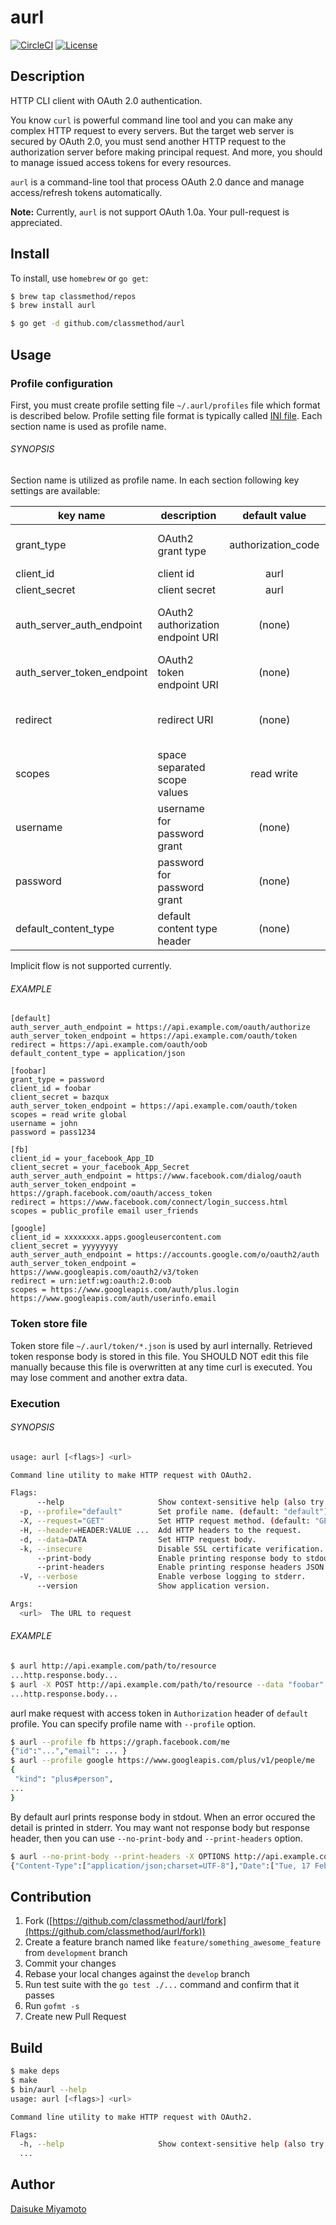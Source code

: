 aurl
====

[![CircleCI](https://img.shields.io/circleci/project/github/classmethod/aurl.svg)](https://circleci.com/gh/classmethod/aurl)
[![License](https://img.shields.io/github/license/classmethod/aurl.svg)](https://github.com/classmethod/aurl/blob/master/LICENSE)

## Description

HTTP CLI client with OAuth 2.0 authentication.

You know `curl` is powerful command line tool and you can make any complex HTTP request to every servers.
But the target web server is secured by OAuth 2.0, you must send another HTTP request to the authorization server
before making principal request.  And more, you should to manage issued access tokens for every resources.

`aurl` is a command-line tool that process OAuth 2.0 dance and manage access/refresh tokens automatically.

**Note:** Currently, `aurl` is not support OAuth 1.0a.  Your pull-request is appreciated.

## Install

To install, use `homebrew` or `go get`:

```bash
$ brew tap classmethod/repos
$ brew install aurl
```

```bash
$ go get -d github.com/classmethod/aurl
```

## Usage

### Profile configuration

First, you must create profile setting file `~/.aurl/profiles` file which format is described below.
Profile setting file format is typically called [INI file](http://en.wikipedia.org/wiki/INI_file).
Each section name is used as profile name.

###### SYNOPSIS

Section name is utilized as profile name.  In each section following key settings are available:

| key name                      | description                       | default value | available values | mandatory                       |
| ----------------------------- | --------------------------------- |:-------------:|:----------------:|:-------------------------------:|
| grant\_type                   | OAuth2 grant type                 | authorization_code | authorization_code, password, client_credentials | no |
| client\_id                    | client id                         | aurl          | (any)            | no                              |
| client_secret                 | client secret                     | aurl          | (any)            | no                              |
| auth\_server\_auth\_endpoint  | OAuth2 authorization endpoint URI | (none)        | (any)            | YES (except for password grant) |
| auth\_server\_token\_endpoint | OAuth2 token endpoint URI         | (none)        | (any)            | YES                             |
| redirect                      | redirect URI                      | (none)        | (any)            | YES (except for password grant) |
| scopes                        | space separated scope values      | read write    | (any)            | no                              |
| username                      | username for password grant       | (none)        | (any)            | no (except for password grant)  |
| password                      | password for password grant       | (none)        | (any)            | no (except for password grant)  |
| default\_content\_type        | default content type header       | (none)        | (any)            | no                              |


Implicit flow is not supported currently.

###### EXAMPLE

```
[default]
auth_server_auth_endpoint = https://api.example.com/oauth/authorize
auth_server_token_endpoint = https://api.example.com/oauth/token
redirect = https://api.example.com/oauth/oob
default_content_type = application/json

[foobar]
grant_type = password
client_id = foobar
client_secret = bazqux
auth_server_token_endpoint = https://api.example.com/oauth/token
scopes = read write global
username = john
password = pass1234

[fb]
client_id = your_facebook_App_ID
client_secret = your_facebook_App_Secret
auth_server_auth_endpoint = https://www.facebook.com/dialog/oauth
auth_server_token_endpoint = https://graph.facebook.com/oauth/access_token
redirect = https://www.facebook.com/connect/login_success.html
scopes = public_profile email user_friends

[google]
client_id = xxxxxxxx.apps.googleusercontent.com
client_secret = yyyyyyyy
auth_server_auth_endpoint = https://accounts.google.com/o/oauth2/auth
auth_server_token_endpoint = https://www.googleapis.com/oauth2/v3/token
redirect = urn:ietf:wg:oauth:2.0:oob
scopes = https://www.googleapis.com/auth/plus.login https://www.googleapis.com/auth/userinfo.email

```

### Token store file

Token store file `~/.aurl/token/*.json` is used by aurl internally.  Retrieved token response body is stored in this file.
You SHOULD NOT edit this file manually because this file is overwritten at any time curl is executed.
You may lose comment and another extra data.


### Execution

###### SYNOPSIS

```bash
usage: aurl [<flags>] <url>

Command line utility to make HTTP request with OAuth2.

Flags:
      --help                     Show context-sensitive help (also try --help-long and --help-man).
  -p, --profile="default"        Set profile name. (default: "default")
  -X, --request="GET"            Set HTTP request method. (default: "GET")
  -H, --header=HEADER:VALUE ...  Add HTTP headers to the request.
  -d, --data=DATA                Set HTTP request body.
  -k, --insecure                 Disable SSL certificate verification.
      --print-body               Enable printing response body to stdout. (default: enabled, try --no-print-body)
      --print-headers            Enable printing response headers JSON to stdout. (default: disabled, try --no-print-headers)
  -V, --verbose                  Enable verbose logging to stderr.
      --version                  Show application version.

Args:
  <url>  The URL to request
```

###### EXAMPLE

```bash
$ aurl http://api.example.com/path/to/resource
...http.response.body...
$ aurl -X POST http://api.example.com/path/to/resource --data "foobar"
...http.response.body...
```

aurl make request with access token in `Authorization` header of `default` profile.
You can specify profile name with `--profile` option.

```bash
$ aurl --profile fb https://graph.facebook.com/me
{"id":"...","email": ... }
$ aurl --profile google https://www.googleapis.com/plus/v1/people/me
{
 "kind": "plus#person",
...
}
```

By default aurl prints response body in stdout.  When an error occured the detail is printed in stderr.
You may want not response body but response header, then you can use `--no-print-body` and `--print-headers` option.

```bash
$ aurl --no-print-body --print-headers -X OPTIONS http://api.example.com/path/to/resource
{"Content-Type":["application/json;charset=UTF-8"],"Date":["Tue, 17 Feb 2015 08:16:41 GMT"],"Server":["nginx/1.6.2"], ...}
```

## Contribution

1. Fork ([https://github.com/classmethod/aurl/fork](https://github.com/classmethod/aurl/fork))
1. Create a feature branch named like `feature/something_awesome_feature` from `development` branch
1. Commit your changes
1. Rebase your local changes against the `develop` branch
1. Run test suite with the `go test ./...` command and confirm that it passes
1. Run `gofmt -s`
1. Create new Pull Request

## Build

```bash
$ make deps
$ make
$ bin/aurl --help
usage: aurl [<flags>] <url>

Command line utility to make HTTP request with OAuth2.

Flags:
  -h, --help                     Show context-sensitive help (also try --help-long and --help-man).
  ...
```


## Author

[Daisuke Miyamoto](https://github.com/dai0304)
